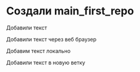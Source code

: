 ﻿# Создали main_first_repo

Добавили текст

Добавили текст через веб браузер

Добавим текст локально

Добавили текст в новую ветку
